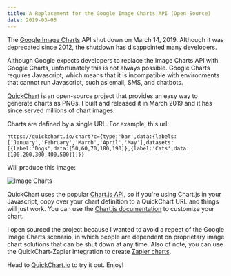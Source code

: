 ```yaml
---
title: A Replacement for the Google Image Charts API (Open Source)
date: 2019-03-05
---
```


The [Google Image Charts](https://developers.google.com/chart/image/) API shut down on March 14, 2019.  Although it was deprecated since 2012, the shutdown has disappointed many developers.

Although Google expects developers to replace the Image Charts API with Google Charts, unfortunately this is not always possible.  Google Charts requires Javascript, which means that it is incompatible with environments that cannot run Javascript, such as email, SMS, and chatbots.

[QuickChart](https://quickchart.io/) is an open-source project that provides an easy way to generate charts as PNGs.  I built and released it in March 2019 and it has since served millions of chart images.

Charts are defined by a single URL.  For example, this url:

```
https://quickchart.io/chart?c={type:'bar',data:{labels:['January','February','March','April','May'],datasets:[{label:'Dogs',data:[50,60,70,180,190]},{label:'Cats',data:[100,200,300,400,500]}]}}
```

Will produce this image:

![Image Charts](https://quickchart.io/chart?c=%7Btype%3A%27bar%27%2Cdata%3A%7Blabels%3A%5B%27January%27%2C%27February%27%2C%27March%27%2C%27April%27%2C%27May%27%5D%2Cdatasets%3A%5B%7Blabel%3A%27Dogs%27%2Cdata%3A%5B50%2C60%2C70%2C180%2C190%5D%7D%2C%7Blabel%3A%27Cats%27%2Cdata%3A%5B100%2C200%2C300%2C400%2C500%5D%7D%5D%7D%7D)

QuickChart uses the popular [Chart.js API](https://www.chartjs.org/docs/latest/configuration/), so if you're using Chart.js in your Javascript, copy over your chart definition to a QuickChart URL and things will just work.  You can use the [Chart.js documentation](https://www.chartjs.org/docs/latest/) to customize your chart.

I open sourced the project because I wanted to avoid a repeat of the Google Image Charts scenario, in which people are dependent on proprietary image chart solutions that can be shut down at any time.  Also of note, you can use the QuickChart-Zapier integration to create [Zapier charts](https://zapier.com/apps/quickchart/integrations).

Head to [QuickChart.io](https://quickchart.io) to try it out.  Enjoy!
